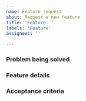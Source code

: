 ```yaml
---
name: Feature request
about: Request a new feature
title: 'Feature: '
labels: 'Feature'
assignees: ''

---
```


### Problem being solved


### Feature details


### Acceptance criteria

